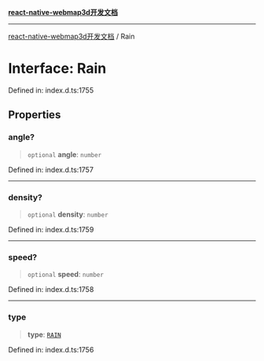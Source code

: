 [**react-native-webmap3d开发文档**](../README.md)

***

[react-native-webmap3d开发文档](../globals.md) / Rain

# Interface: Rain

Defined in: index.d.ts:1755

## Properties

### angle?

> `optional` **angle**: `number`

Defined in: index.d.ts:1757

***

### density?

> `optional` **density**: `number`

Defined in: index.d.ts:1759

***

### speed?

> `optional` **speed**: `number`

Defined in: index.d.ts:1758

***

### type

> **type**: [`RAIN`](../enumerations/WeatherType.md#rain)

Defined in: index.d.ts:1756
